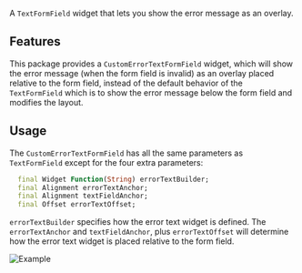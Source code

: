 A `TextFormField` widget that lets you show the error message as an overlay.

## Features

This package provides a `CustomErrorTextFormField` widget, which will show the error message
(when the form field is invalid) as an overlay placed relative to the form field, instead of
the default behavior of the `TextFormField` which is to show the error message below the form
field and modifies the layout.

## Usage

The `CustomErrorTextFormField` has all the same parameters as `TextFormField` except for the four
extra parameters:

```dart
  final Widget Function(String) errorTextBuilder;
  final Alignment errorTextAnchor;
  final Alignment textFieldAnchor;
  final Offset errorTextOffset;
```

`errorTextBuilder` specifies how the error text widget is defined. The `errorTextAnchor` and `textFieldAnchor`, plus `errorTextOffset` will determine how the error text widget is placed relative to the form field.

![Example](https://imgur.com/a/IOeOCCx)
